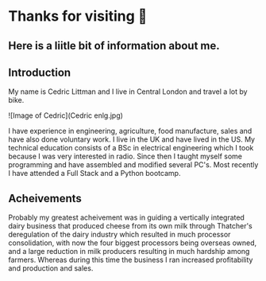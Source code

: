 # Thanks for visiting 👋
## Here is a liitle bit of information about me.

## Introduction
My name is Cedric Littman and I live in Central London and travel a lot by bike.

![Image of Cedric](Cedric enlg.jpg)



I have experience in engineering, agriculture, food manufacture, sales and have also done voluntary work. I live in the UK and have lived in the US. My technical education consists of a BSc in electrical engineering which I took because I was very interested in radio. Since then I taught myself some programming and have assembled and modified several PC's. Most recently I have attended a Full Stack and a Python bootcamp.

## Acheivements
Probably my greatest acheivement was in guiding a vertically integrated dairy business that produced cheese from its own milk through Thatcher's deregulation of the dairy industry which resulted in much processor consolidation, with now the four biggest processors being overseas owned, and a large reduction in milk producers resulting in much hardship among farmers. Whereas during this time the business I ran increased profitability and production and sales.


<!--
**CedricLittman/CedricLittman** is a ✨ _special_ ✨ repository because its `README.md` (this file) appears on your GitHub profile.

Here are some ideas to get you started:

- 🔭 I’m currently working on ...
- 🌱 I’m currently learning ...
- 👯 I’m looking to collaborate on ...
- 🤔 I’m looking for help with ...
- 💬 Ask me about ...
- 📫 How to reach me: ...
- 😄 Pronouns: ...
- ⚡ Fun fact: ...
-->
